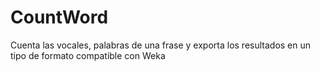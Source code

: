 # CountWord
Cuenta las vocales, palabras de una frase y exporta los resultados en un tipo de formato compatible con Weka
